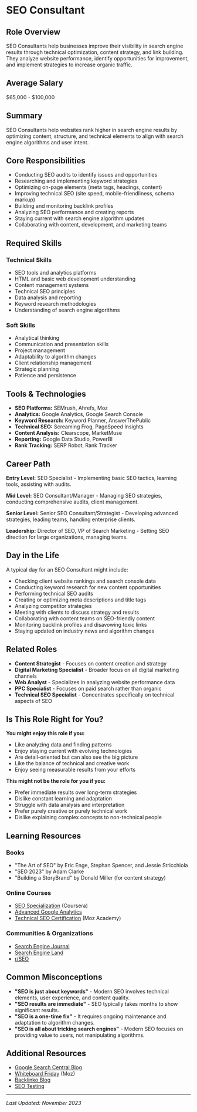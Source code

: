 # SEO Consultant

## Role Overview
SEO Consultants help businesses improve their visibility in search engine results through technical optimization, content strategy, and link building. They analyze website performance, identify opportunities for improvement, and implement strategies to increase organic traffic.

## Average Salary
$65,000 - $100,000

## Summary
SEO Consultants help websites rank higher in search engine results by optimizing content, structure, and technical elements to align with search engine algorithms and user intent.

## Core Responsibilities
* Conducting SEO audits to identify issues and opportunities
* Researching and implementing keyword strategies
* Optimizing on-page elements (meta tags, headings, content)
* Improving technical SEO (site speed, mobile-friendliness, schema markup)
* Building and monitoring backlink profiles
* Analyzing SEO performance and creating reports
* Staying current with search engine algorithm updates
* Collaborating with content, development, and marketing teams

## Required Skills

### Technical Skills
* SEO tools and analytics platforms
* HTML and basic web development understanding
* Content management systems
* Technical SEO principles
* Data analysis and reporting
* Keyword research methodologies
* Understanding of search engine algorithms

### Soft Skills
* Analytical thinking
* Communication and presentation skills
* Project management
* Adaptability to algorithm changes
* Client relationship management
* Strategic planning
* Patience and persistence

## Tools & Technologies
* **SEO Platforms:** SEMrush, Ahrefs, Moz
* **Analytics:** Google Analytics, Google Search Console
* **Keyword Research:** Keyword Planner, AnswerThePublic
* **Technical SEO:** Screaming Frog, PageSpeed Insights
* **Content Analysis:** Clearscope, MarketMuse
* **Reporting:** Google Data Studio, PowerBI
* **Rank Tracking:** SERP Robot, Rank Tracker

## Career Path
**Entry Level:** SEO Specialist - Implementing basic SEO tactics, learning tools, assisting with audits.

**Mid Level:** SEO Consultant/Manager - Managing SEO strategies, conducting comprehensive audits, client management.

**Senior Level:** Senior SEO Consultant/Strategist - Developing advanced strategies, leading teams, handling enterprise clients.

**Leadership:** Director of SEO, VP of Search Marketing - Setting SEO direction for large organizations, managing teams.

## Day in the Life
A typical day for an SEO Consultant might include:

* Checking client website rankings and search console data
* Conducting keyword research for new content opportunities
* Performing technical SEO audits
* Creating or optimizing meta descriptions and title tags
* Analyzing competitor strategies
* Meeting with clients to discuss strategy and results
* Collaborating with content teams on SEO-friendly content
* Monitoring backlink profiles and disavowing toxic links
* Staying updated on industry news and algorithm changes

## Related Roles
* **Content Strategist** - Focuses on content creation and strategy
* **Digital Marketing Specialist** - Broader focus on all digital marketing channels
* **Web Analyst** - Specializes in analyzing website performance data
* **PPC Specialist** - Focuses on paid search rather than organic
* **Technical SEO Specialist** - Concentrates specifically on technical aspects of SEO

## Is This Role Right for You?
**You might enjoy this role if you:**
* Like analyzing data and finding patterns
* Enjoy staying current with evolving technologies
* Are detail-oriented but can also see the big picture
* Like the balance of technical and creative work
* Enjoy seeing measurable results from your efforts

**This might not be the role for you if you:**
* Prefer immediate results over long-term strategies
* Dislike constant learning and adaptation
* Struggle with data analysis and interpretation
* Prefer purely creative or purely technical work
* Dislike explaining complex concepts to non-technical people

## Learning Resources

### Books
* "The Art of SEO" by Eric Enge, Stephan Spencer, and Jessie Stricchiola
* "SEO 2023" by Adam Clarke
* "Building a StoryBrand" by Donald Miller (for content strategy)

### Online Courses
* [SEO Specialization](https://www.coursera.org/specializations/seo) (Coursera)
* [Advanced Google Analytics](https://analytics.google.com/analytics/academy/course/7)
* [Technical SEO Certification](https://academy.moz.com/courses/technical-seo) (Moz Academy)

### Communities & Organizations
* [Search Engine Journal](https://www.searchenginejournal.com/)
* [Search Engine Land](https://searchengineland.com/)
* [r/SEO](https://www.reddit.com/r/SEO/)

## Common Misconceptions
* **"SEO is just about keywords"** - Modern SEO involves technical elements, user experience, and content quality.
* **"SEO results are immediate"** - SEO typically takes months to show significant results.
* **"SEO is a one-time fix"** - It requires ongoing maintenance and adaptation to algorithm changes.
* **"SEO is all about tricking search engines"** - Modern SEO focuses on providing value to users, not manipulating algorithms.

## Additional Resources
* [Google Search Central Blog](https://developers.google.com/search/blog)
* [Whiteboard Friday](https://moz.com/blog/category/whiteboard-friday) (Moz)
* [Backlinko Blog](https://backlinko.com/blog)
* [SEO Testing](https://seotesting.com/)

---

_Last Updated: November 2023_
